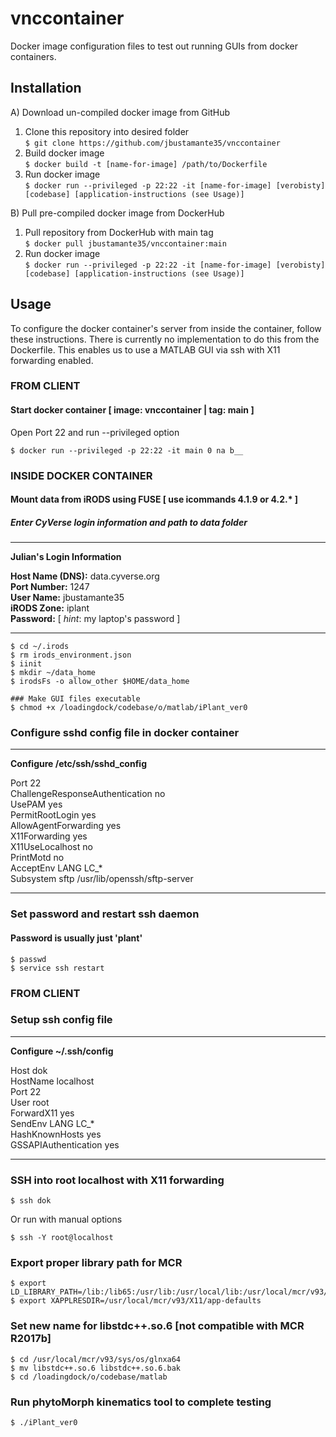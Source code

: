 # vnccontainer
Docker image configuration files to test out running GUIs from docker containers. 

## Installation
A)  Download un-compiled docker image from GitHub
  1) Clone this repository into desired folder <br />
    ```
    $ git clone https://github.com/jbustamante35/vnccontainer
    ```
  2) Build docker image <br />
    ```
    $ docker build -t [name-for-image] /path/to/Dockerfile
    ```
  3) Run docker image <br />
    ```
    $ docker run --privileged -p 22:22 -it [name-for-image] [verobisty] [codebase] [application-instructions (see Usage)]
    ```

B) Pull pre-compiled docker image from DockerHub
  1) Pull repository from DockerHub with main tag <br />
    ```
    $ docker pull jbustamante35/vnccontainer:main
    ```
  2) Run docker image <br />
    ```
    $ docker run --privileged -p 22:22 -it [name-for-image] [verobisty] [codebase] [application-instructions (see Usage)]
    ```

## Usage
To configure the docker container's server from inside the container, follow these instructions. 
There is currently no implementation to do this from the Dockerfile.
This enables us to use a MATLAB GUI via ssh with X11 forwarding enabled.

### FROM CLIENT
#### Start docker container [ image: vnccontainer | tag: main ]
Open Port 22 and run --privileged option
```
$ docker run --privileged -p 22:22 -it main 0 na b__
```

### INSIDE DOCKER CONTAINER
#### Mount data from iRODS using FUSE [ use icommands 4.1.9 or 4.2.* ]
##### Enter CyVerse login information and path to data folder
---
**Julian's Login Information**

  **Host Name (DNS):** data.cyverse.org <br />
  **Port Number:** 1247 <br />
  **User Name:** jbustamante35 <br />
  **iRODS Zone:** iplant <br />
  **Password:** [ *hint*: my laptop's password ] <br />

---

```
$ cd ~/.irods
$ rm irods_environment.json
$ iinit
$ mkdir ~/data_home
$ irodsFs -o allow_other $HOME/data_home

### Make GUI files executable
$ chmod +x /loadingdock/codebase/o/matlab/iPlant_ver0
```

### Configure sshd config file in docker container
---
**Configure /etc/ssh/sshd_config**

Port 22 <br />
ChallengeResponseAuthentication no <br />
UsePAM yes <br />
PermitRootLogin yes <br />
AllowAgentForwarding yes <br />
X11Forwarding yes <br />
X11UseLocalhost no <br />
PrintMotd no <br />
AcceptEnv LANG LC_* <br />
Subsystem       sftp    /usr/lib/openssh/sftp-server <br />

---

### Set password and restart ssh daemon
#### Password is usually just 'plant'
```
$ passwd
$ service ssh restart
```

### FROM CLIENT
### Setup ssh config file 
---
**Configure ~/.ssh/config**

Host dok <br />
    HostName localhost <br />
    Port 22 <br />
    User root <br />
    ForwardX11 yes <br />
    SendEnv LANG LC_* <br />
    HashKnownHosts yes <br />
    GSSAPIAuthentication yes <br />

---

### SSH into root localhost with X11 forwarding
```
$ ssh dok
```
Or run with manual options 
```
$ ssh -Y root@localhost
```

### Export proper library path for MCR
```
$ export LD_LIBRARY_PATH=/lib:/lib65:/usr/lib:/usr/local/lib:/usr/local/mcr/v93/runtime/glnxa64:/usr/local/mcr/v93/bin/glnxa64:/usr/local/mcr/v93/sys/os/glnxa64:/usr/local/nvidia/lib:/usr/local/nvidia/lib64
$ export XAPPLRESDIR=/usr/local/mcr/v93/X11/app-defaults
```

### Set new name for libstdc++.so.6 [not compatible with MCR R2017b]
```
$ cd /usr/local/mcr/v93/sys/os/glnxa64
$ mv libstdc++.so.6 libstdc++.so.6.bak
$ cd /loadingdock/o/codebase/matlab
```

### Run phytoMorph kinematics tool to complete testing
```
$ ./iPlant_ver0
```


